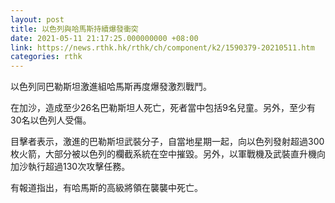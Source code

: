 ```yaml
---
layout: post
title: 以色列與哈馬斯持續爆發衝突
date: 2021-05-11 21:17:25.000000000 +08:00
link: https://news.rthk.hk/rthk/ch/component/k2/1590379-20210511.htm
categories: rthk
---
```


以色列同巴勒斯坦激進組哈馬斯再度爆發激烈戰鬥。

在加沙，造成至少26名巴勒斯坦人死亡，死者當中包括9名兒童。另外，至少有30名以色列人受傷。

目擊者表示，激進的巴勒斯坦武裝分子，自當地星期一起，向以色列發射超過300枚火箭，大部分被以色列的欄截系統在空中摧毀。另外，以軍戰機及武裝直升機向加沙執行超過130次攻擊任務。

有報道指出，有哈馬斯的高級將領在襲襲中死亡。
